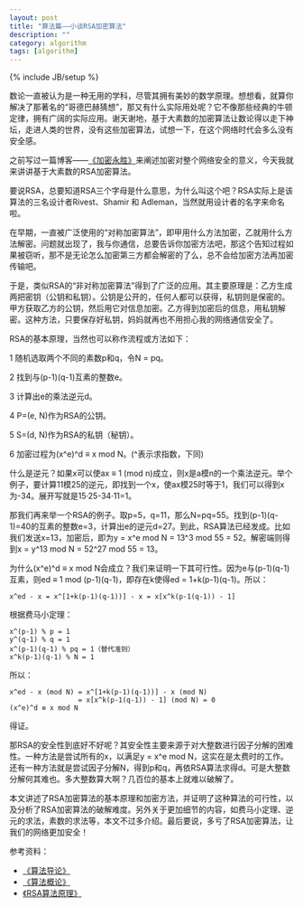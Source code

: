 ```yaml
---
layout: post
title: "算法篇——小谈RSA加密算法"
description: ""
category: algorithm
tags: [algorithm]
---
```

{% include JB/setup %}

数论一直被认为是一种无用的学科，尽管其拥有美妙的数学原理。想想看，就算你解决了那著名的“哥德巴赫猜想”，那又有什么实际用处呢？它不像那些经典的牛顿定律，拥有广阔的实际应用。谢天谢地，基于大素数的加密算法让数论得以走下神坛，走进人类的世界，没有这些加密算法，试想一下，在这个网络时代会多么没有安全感。

之前写过一篇博客——[《加密永胜》](http://liuyu314.github.io/comment/2013/09/08/encryption/)来阐述加密对整个网络安全的意义，今天我就来讲讲基于大素数的RSA加密算法。

要说RSA，总要知道RSA三个字母是什么意思，为什么叫这个吧？RSA实际上是该算法的三名设计者Rivest、Shamir 和 Adleman，当然就用设计者的名字来命名啦。

在早期，一直被广泛使用的“对称加密算法”，即甲用什么方法加密，乙就用什么方法解密。问题就出现了，我与你通信，总要告诉你加密方法吧，那这个告知过程如果被窃听，那不是无论怎么加密第三方都会解密的了么，总不会给加密方法再加密传输吧。

于是，类似RSA的“非对称加密算法”得到了广泛的应用。其主要原理是：乙方生成两把密钥（公钥和私钥）。公钥是公开的，任何人都可以获得，私钥则是保密的。甲方获取乙方的公钥，然后用它对信息加密。乙方得到加密后的信息，用私钥解密。这种方法，只要保存好私钥，妈妈就再也不用担心我的网络通信安全了。

RSA的基本原理，当然也可以称作流程或方法如下：

1  随机选取两个不同的素数p和q，令N = pq。

2  找到与(p-1)(q-1)互素的整数e。

3  计算出e的乘法逆元d。

4  P=(e, N)作为RSA的公钥。

5  S=(d, N)作为RSA的私钥（秘钥）。

6 加密过程为(x^e)^d ≡ x mod N。(^表示求指数，下同)

什么是逆元？如果x可以使ax ≡ 1 (mod n)成立，则x是a模n的一个乘法逆元。举个例子，要计算11模25的逆元，即找到一个x，使ax模25时等于1，我们可以得到x为-34。展开写就是15·25-34·11=1。

那我们再来举一个RSA的例子。取p=5，q=11，那么N=pq=55。找到(p-1)(q-1)=40的互素的整数e=3，计算出e的逆元d=27。到此，RSA算法已经发成。比如我们发送x=13，加密后，即为y = x^e mod N = 13^3 mod 55 = 52。解密端则得到x = y^13 mod N = 52^27 mod 55 = 13。

为什么(x^e)^d ≡ x mod N会成立？我们来证明一下其可行性。因为e与(p-1)(q-1)互素，则ed ≡ 1 mod (p-1)(q-1)，即存在k使得ed = 1+k(p-1)(q-1)。所以：

    x^ed - x = x^[1+k(p-1)(q-1))] - x = x[x^k(p-1(q-1)) - 1]

根据费马小定理：

    x^(p-1) % p = 1
    y^(q-1) % q = 1
    x^(p-1)(q-1) % pq = 1（替代准则）
    x^k(p-1)(q-1) % N = 1

所以：

    x^ed - x (mod N) = x^[1+k(p-1)(q-1))] - x (mod N) 
                     = x[x^k(p-1(q-1)) - 1] (mod N) = 0
    (x^e)^d ≡ x mod N

得证。

那RSA的安全性到底好不好呢？其安全性主要来源于对大整数进行因子分解的困难性。一种方法是尝试所有的x，以满足y = x^e mod N，这实在是太费时的工作。还有一种方法就是尝试因子分解N，得到p和q，再依RSA算法求得d。可是大整数分解何其难也。多大整数算大啊？几百位的基本上就难以破解了。

本文讲述了RSA加密算法的基本原理和加密方法，并证明了这种算法的可行性，以及分析了RSA加密算法的破解难度。另外关于更加细节的内容，如费马小定理、逆元的求法，素数的求法等，本文不过多介绍。最后要说，多亏了RSA加密算法，让我们的网络更加安全！

参考资料：

- [《算法导论》](http://book.douban.com/subject/1885170/)
- [《算法概论》](http://book.douban.com/subject/3155710/)
- [《RSA算法原理》](http://blog.jobbole.com/42699/ )
